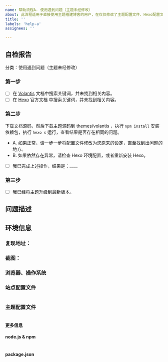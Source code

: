 ```yaml
---
name: 帮助流程A. 使用遇到问题（主题未经修改）
about: 此流程适用于直接使用主题搭建博客的用户，在仅仅修改了主题配置文件、Hexo配置文件、增加了自己的文章，这种情况下无法成功搭建或者部署的问题。
title: ''
labels: 'help-a'
assignees: ''

---
```


<!-- 如果您删除此模版，我们可能会在不进行调查的情况下关闭您的 Issue。 -->

## 自检报告

分类：使用遇到问题（主题未经修改）

<!-- 如果您未按照模板中的步骤进行自检，我们可能不会阅读您的 Issue。 -->
<!-- 90% 的问题可通过自检解决。 -->

<!-- Change [ ] to [x] to select (将 [ ] 换成 [x] 来完成选择) -->

### 第一步 <!-- 60% 的问题通过这一步就解决了。 -->

- [ ] 在 [Volantis](https://volantis.js.org) 文档中搜索关键词，并未找到相关内容。
- [ ] 在 [Hexo](https://hexo.io/zh-cn/docs/) 官方文档 中搜索关键词，并未找到相关内容。

### 第二步 <!-- 30% 的问题通过这一步就解决了。 -->

下载文档源码，然后下载主题源码到 themes/volantis ，执行 `npm install` 安装依赖包，执行 `hexo s` 运行，查看结果是否存在相同的问题。

- A. 如果正常，请一步一步将配置文件修改为您原来的设定，直至找到出问题的地方。
- B. 如果依然存在异常，请检查 Hexo 环境配置，或者重新安装 Hexo。

- [ ] 我已完成上述操作，结果是：____

### 第三步

- [ ] 我已经将主题升级到最新版本。

## 问题描述

<!-- 尽可能详细地描述您的问题 -->

## 环境信息

<!-- 请务必提供以下信息 -->

### 复现地址：
<!-- 如果使用文档官网源码本地运行也存在异常，可以不用提供复现地址。 -->

### 截图：
<!-- 不同系统、浏览器效果可能不同，提供截图有助于发现问题所在。 -->

### 浏览器、操作系统


### 站点配置文件
<!-- 只粘贴 `blog/_config.yml` 中修改过的部分 -->
```yml

```

### 主题配置文件
<!-- 只粘贴 `themes/volantis/_config.yml` 中修改过的部分 -->
```yml

```

#### 更多信息

<!-- 要求提供时再回来补全即可 -->

#### node.js & npm
<!-- 粘贴 `node -v && npm -v` 输出的信息 -->
```

```

#### package.json
<!-- 粘贴 `npm ls --depth 0` 输出的信息 -->
```

```
